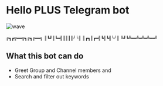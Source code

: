 # Hello PLUS Telegram bot

![wave](https://emojipedia-us.s3.amazonaws.com/source/microsoft-teams/337/waving-hand_1f44b.png)

`╔┓┏╦━━╦┓╔┓╔━━╗`
`║┗┛║┗━╣┃║┃║╯╰║`
`║┏┓║┏━╣┗╣┗╣╰╯║`
`╚┛┗╩━━╩━╩━╩━━╝`

## What this bot can do

- Greet Group and Channel members and
- Search and filter out keywords
